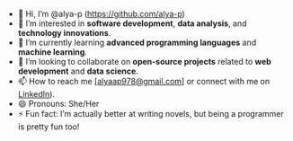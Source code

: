 - 👋 Hi, I’m @alya-p (https://github.com/alya-p)
- 👀 I’m interested in **software development**, **data analysis**, and **technology innovations**.
- 🌱 I’m currently learning  **advanced programming languages** and **machine learning**.
- 💞️ I’m looking to collaborate on **open-source projects** related to **web development** and **data science**.
- 📫 How to reach me [alyaap978@gmail.com] or connect with me on [LinkedIn](https://www.linkedin.com/in/alya-putri)).
- 😄 Pronouns: She/Her
- ⚡ Fun fact:  I’m actually better at writing novels, but being a programmer is pretty fun too!

<!---
alya-p/alya-p is a ✨ special ✨ repository because its `README.md` (this file) appears on your GitHub profile.
You can click the Preview link to take a look at your changes.
--->
